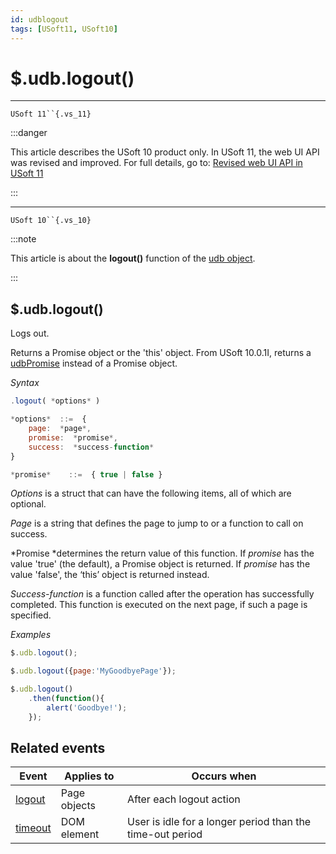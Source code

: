 ```yaml
---
id: udblogout
tags: [USoft11, USoft10]
---
```

# $.udb.logout()



----

`USoft 11``{.vs_11}`


:::danger

This article describes the USoft 10 product only.
In USoft 11, the web UI API was revised and improved. For full details, go to:
[Revised web UI API in USoft 11](/docs/Web_and_app_UIs/UDB_udb/Revised_web_UI_API_in_USoft_11.md)

:::

----

`USoft 10``{.vs_10}`


:::note

This article is about the **logout()** function of the [udb object](/docs/Web_and_app_UIs/UDB_udb).

:::

## **$.udb.logout()**

Logs out.

Returns a Promise object or the 'this' object. From USoft 10.0.1I, returns a [udbPromise](/docs/Web_and_app_UIs/JavaScript/Promises_for_asynchronous_Javascript.md) instead of a Promise object.

*Syntax*
 

```js
.logout( *options* )

*options*  ::=  {
    page:  *page*,
    promise:  *promise*,
    success:  *success-function*
}

*promise*    ::=  { true | false }
```

*Options* is a struct that can have the following items, all of which are optional.

*Page* is a string that defines the page to jump to or a function to call on success.

*Promise *determines the return value of this function. If *promise* has the value 'true' (the default), a Promise object is returned. If *promise* has the value 'false', the ‘this’ object is returned instead.

*Success-function* is a function called after the operation has successfully completed. This function is executed on the next page, if such a page is specified.

*Examples*

```js
$.udb.logout();
```

```js
$.udb.logout({page:'MyGoodbyePage'});
```

```js
$.udb.logout()
    .then(function(){
        alert('Goodbye!');
    });
```

## Related events

|**Event**|**Applies to**|**Occurs when**|
|--------|--------|--------|
|[logout](/docs/Web_and_app_UIs/UDB_Events/logout.md)|Page objects|After each logout action|
|[timeout](/docs/Web_and_app_UIs/UDB_Events/timeout.md)|<body> DOM element|User is idle for a longer period than the time-out period|



 